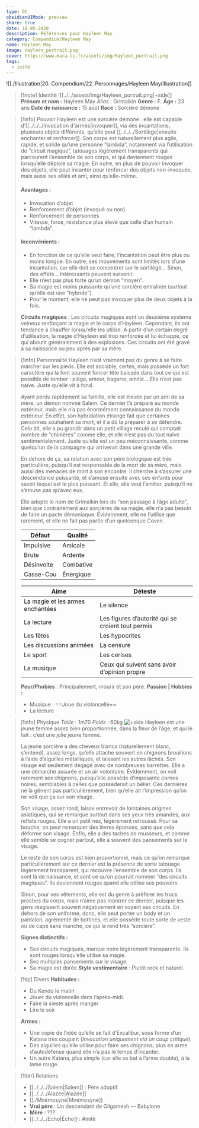 ```yaml
---
type: OC
obsidianUIMode: preview
share: true
date: 18-05-2020
description: Références pour Hayleen May
category: Compendium/Hayleen May
name: Hayleen May
image: Hayleen_portrait.png
cover: https://www.mara-li.fr/assets/img/Hayleen_portrait.png
tags:
  - inité
---
```


![[./Illustration|20. Compendium/22. Personnages/Hayleen May/Illustration]]
> [!note] Identité
> ![[../../assets/img/Hayleen_portrait.png|+side]]
> **Prénom et nom :** Hayleen May
> *Alias :* Grimalkin
> **Genre :** F.
> **Âge :** 23 ans
> **Date de naissance :** 15 août
> **Race :** Sorcière démone

> [!info] Pouvoir
> Hayleen est une sorcière démone : elle est capable d’[[../../../Invocation d'armes|invoquer]], via des incantations, plusieurs objets différents, qu’elle peut [[../../../Sortilège|ensuite enchanter et renforcer]].
> Son corps est naturellement plus agile, rapide, et solide qu’une personne “lambda”, notamment via l’utilisation de “circuit magique”, tatouages légèrement transparents qui parcourent l’ensemble de son corps, et qui deviennent rouges lorsqu’elle déploie sa magie.
> En outre, en plus de pouvoir invoquer des objets, elle peut incanter pour renforcer des objets non-invoqués, mais aussi ses alliés et ami, ainsi qu’elle-même.
>
> #### Avantages :
> - Invocation d’objet
> - Renforcement d’objet (invoqué ou non)
> - Renforcement de personnes
> - Vitesse, force, résistance plus élevé que celle d’un humain “lambda”.
>
> #### Inconvénients :
> - En fonction de ce qu’elle veut faire, l’incantation peut être plus ou moins longue. En outre, ses mouvements sont limités lors d’une incantation, car elle doit se concentrer sur le sortilège… Sinon, des effets… Intéressants peuvent survenir.
> - Elle n’est pas plus forte qu’un démon “moyen”.
> - Sa magie est moins puissante qu’une sorcière entraînée (surtout qu’elle est une “hybride”).
> - Pour le moment, elle ne peut pas invoquer plus de deux objets à la fois.
>
> **Circuits magiques** : Les circuits magiques sont un deuxième système veineux renforçant la magie et le corps d’Hayleen. Cependant, ils ont tendance à chauffer lorsqu’elle les utilise. A partir d’un certain degré d’utilisation, la magie d’Hayleen est trop renforcée et lui échappe, ce qui aboutit généralement à des explosions.
> Ces circuits ont été gravé à sa naissance ou peu après par sa mère.

> [!info] Personnalité
> Hayleen n’est vraiment pas du genre à se faire marcher sur les pieds. Elle est sociable, certes, mais possède un fort caractère qui la font souvent foncer tête baissée dans tout ce qui est possible de tomber : piège, amour, bagarre, amitié… Elle n’est pas naïve. Juste qu’elle vit à fond.
>
> Ayant perdu rapidement sa famille, elle est élevée par un ami de sa mère, un démon nommé Salem. Ce dernier l’a préparé au monde extérieur, mais elle n’a pas énormément connaissance du monde extérieur. En effet, son hybridation étrange fait que certaines personnes souhaitent sa mort, et il a dû la préparer à se défendre.
> Cela dit, elle a pu grandir dans un petit village reculé qui comptait nombre de “chimères” comme elle, et elle n’est pas du tout naïve sentimentalement. Juste qu’elle est un peu méconnaissante, comme quelqu’un de la campagne qui arriverait dans une grande ville.
>
> En dehors de ça, sa relation avec son père biologique est très particulière, puisqu’il est responsable de la mort de sa mère, mais aussi des menaces de mort à son encontre. Il cherche à s’assurer une descendance puissante, et s’amuse ensuite avec ses enfants pour savoir lequel est le plus puissant.
> Et elle, elle veut l’arrêter, puisqu’il ne s’amuse pas qu’avec eux.
>
> Elle adopte le nom de Grimalkin lors de “son passage à l’âge adulte”, bien que contrairement aux sorcières de sa magie, elle n’a pas besoin de faire un pacte démoniaque. Évidemment, elle ne l’utilise que rarement, et elle ne fait pas partie d’un quelconque Coven.
>
>
> | Défaut | Qualité |
> | ---------- | --------- |
> | Impulsive  | Amicale   |
> | Brute      | Ardente   |
> | Désinvolte | Combative |
> | Casse-Cou  | Énergique |
>
> | Aime | Déteste |
> | -------------------------------- | ------------------------------------------------- |
> | La magie et les armes enchantées | Le silence                                        |
> | La lecture                       | Les figures d’autorité qui se croient tout permis |
> | Les fêtes                        | Les hypocrites                                    |
> | Les discussions animées          | La censure                                        |
> | Le sport                         | Les cerises                                       |
> | La musique                       | Ceux qui suivent sans avoir d’opinion propre      |
>
> **Peur/Phobies** : Principalement, mourir et son père.
> **Passion | Hobbies :**
> - Musique : ==Joue du violoncelle==
> - La lecture

> [!info] Physique
> *Taille* : 1m70
> *Poids* : 60kg
> ![+side](https://lh5.googleusercontent.com/YGkLl1TAv5q7Z5DXwwNlFJwuAjUUVv217w6Nd9uygb-fkhd4GZkXiqC25wy5Ehpr7tW1rwqiZlnLGaNL7vFiKgMflX-ILFLfJv2Dk0J8ImFEimxJs0ufmTOJX44LiddjGQdGSsdM)
> Hayleen est une jeune femme assez bien proportionnée, dans la fleur de l’âge, et qui le fait : c’est une jolie jeune femme.
>
> La jeune sorcière a des cheveux blancs (naturellement blanc, s’entend), assez longs, qu’elle attache souvent en chignons brouillons à l’aide d’aiguilles métalliques, et laissant les autres lâchés. Son visage est seulement dégagé avec de nombreuses barrettes. Elle a une démarche assurée et un air volontaire. Évidemment, on voit rarement ses chignons, puisqu’elle possède d’imposante cornes noires, semblables à celles que possèderait un bélier. Ces dernières ne la gênent pas particulièrement, bien qu’elle ait l’impression qu’on ne voit que ça sur son visage.
>
> Son visage, assez rond, laisse entrevoir de lointaines origines asiatiques, qui se remarque surtout dans ses yeux très amandes, aux reflets rouges. Elle a un petit nez, légèrement retroussé. Pour sa bouche, on peut remarquer des lèvres épaisses, sans que cela déforme son visage. Enfin, elle a des taches de rousseurs, et comme elle semble se cogner partout, elle a souvent des pansements sur le visage.
>
> Le reste de son corps est bien proportionné, mais ce qu’on remarque particulièrement sur ce dernier est la présence de sorte tatouage légèrement transparent, qui recouvre l’ensemble de son corps. Ils sont là de naissance, et sont ce qu’on pourrait nommer “des circuits magiques”. Ils deviennent rouges quand elle utilise ses pouvoirs.
>
> Sinon, pour ses vêtements, elle est du genre à préférer les trucs proches du corps, mais n’aime pas montrer ce dernier, puisque les gens réagissent souvent négativement en voyant ses circuits. En dehors de son uniforme, donc, elle peut porter un body et un pantalon, agrémenté de bottines, et elle possède toute sorte de veste ou de cape sans manche, ce qui la rend très “sorcière”.
>
> **Signes distinctifs :**
> - Ses circuits magiques, marque noire légèrement transparente. Ils sont rouges lorsqu’elle utilise sa magie.
> - Ses multiples pansements sur le visage.
> - Sa magie est dorée
> **Style vestimentaire** : Plutôt rock et naturel.

> [!tip] Divers
> **Habitudes :**
> - Du Kendo le matin
> - Jouer du violoncelle dans l’après-midi.
> - Faire la sieste après manger
> - Lire le soir
>
> **Armes :**
> - Une copie de l’idée qu’elle se fait d’Excalibur, sous forme d’un Katana très coupant (*Invocation uniquement via un coup critique*).
> - Des aiguilles qu’elle utilise pour faire ses chignons, plus en arme d’autodéfense quand elle n’a pas le temps d’incanter.
> - Un autre Katana, plus simple (car elle se bat à l’arme double), à la lame rouge.

> [!tldr] Relations
> - [[../../../Salem|Salem]] : Père adoptif
> - [[../../../Alazée|Alazée]]
> - [[./Mnémosyne|Mnémosyne]]
> - **Vrai père** : Un descendant de Gilgamesh — Babylone
> - **Mère** : ???
> - [[../../../Echo|Écho]] : #inité

